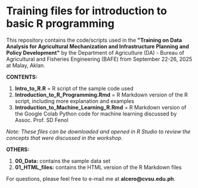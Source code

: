 # **Training files for introduction to basic R programming**

This repository contains the code/scripts used in the **"Training on Data Analysis for Agricultural Mechanization and Infrastructure Planning and Policy Development"** by the Department of Agriculture (DA) - Bureau of Agricultural and Fisheries Engineering (BAFE) from September 22-26, 2025 at Malay, Aklan.

**CONTENTS:**

1.  **Intro_to_R.R** = R script of the sample code used
2.  **Introduction_to_R_Programming.Rmd** = R Markdown version of the R script, including more explanation and examples
3.  **Introduction_to_Machine_Learning_R.Rmd** = R Markdown version of the Google Colab Python code for machine learning discussed by Assoc. Prof. SD Fenol

*Note: These files can be downloaded and opened in R Studio to review the concepts that were discussed in the workshop.*

**OTHERS:**

1.  **00_Data:** contains the sample data set
2.  **01_HTML_files:** contains the HTML version of the R Markdown files

For questions, please feel free to e-mail me at **alcero\@cvsu.edu.ph**.
